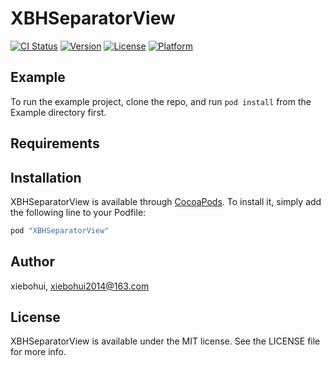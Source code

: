 # XBHSeparatorView

[![CI Status](http://img.shields.io/travis/xiebohui/XBHSeparatorView.svg?style=flat)](https://travis-ci.org/xiebohui/XBHSeparatorView)
[![Version](https://img.shields.io/cocoapods/v/XBHSeparatorView.svg?style=flat)](http://cocoapods.org/pods/XBHSeparatorView)
[![License](https://img.shields.io/cocoapods/l/XBHSeparatorView.svg?style=flat)](http://cocoapods.org/pods/XBHSeparatorView)
[![Platform](https://img.shields.io/cocoapods/p/XBHSeparatorView.svg?style=flat)](http://cocoapods.org/pods/XBHSeparatorView)

## Example

To run the example project, clone the repo, and run `pod install` from the Example directory first.

## Requirements

## Installation

XBHSeparatorView is available through [CocoaPods](http://cocoapods.org). To install
it, simply add the following line to your Podfile:

```ruby
pod "XBHSeparatorView"
```

## Author

xiebohui, xiebohui2014@163.com

## License

XBHSeparatorView is available under the MIT license. See the LICENSE file for more info.
